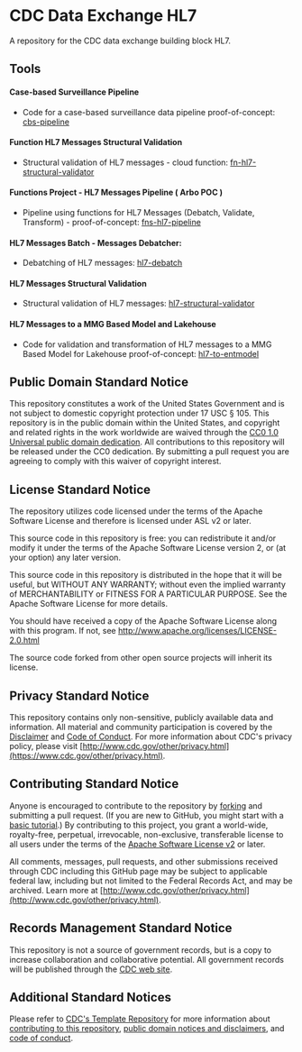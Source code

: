 # CDC Data Exchange HL7

A repository for the CDC data exchange building block HL7.

## Tools

#### Case-based Surveillance Pipeline
- Code for a case-based surveillance data pipeline proof-of-concept:
[cbs-pipeline](https://github.com/CDCgov/data-exchange-hl7/tree/master/cbs-pipeline#case-based-surveillance-pipeline)


#### Function HL7 Messages Structural Validation
- Structural validation of HL7 messages - cloud function:
[fn-hl7-structural-validator](https://github.com/CDCgov/data-exchange-hl7/tree/master/fn-hl7-structural-validator)


#### Functions Project - HL7 Messages Pipeline ( Arbo POC )
- Pipeline using functions for HL7 Messages (Debatch, Validate, Transform) - proof-of-concept:
[fns-hl7-pipeline](https://github.com/CDCgov/data-exchange-hl7/tree/master/fns-hl7-pipeline)


#### HL7 Messages Batch - Messages Debatcher:
- Debatching of HL7 messages:
[hl7-debatch](https://github.com/CDCgov/data-exchange-hl7/tree/master/hl7-debatch)


#### HL7 Messages Structural Validation
- Structural validation of HL7 messages:
[hl7-structural-validator](https://github.com/CDCgov/data-exchange-hl7/tree/master/hl7-structural-validator)


#### HL7 Messages to a MMG Based Model and Lakehouse
- Code for validation and transformation of HL7 messages to a MMG Based Model for Lakehouse proof-of-concept:
[hl7-to-entmodel](https://github.com/CDCgov/data-exchange-hl7/tree/master/hl7-to-entmodel)


## Public Domain Standard Notice
This repository constitutes a work of the United States Government and is not
subject to domestic copyright protection under 17 USC § 105. This repository is in
the public domain within the United States, and copyright and related rights in
the work worldwide are waived through the [CC0 1.0 Universal public domain dedication](https://creativecommons.org/publicdomain/zero/1.0/).
All contributions to this repository will be released under the CC0 dedication. By
submitting a pull request you are agreeing to comply with this waiver of
copyright interest.

## License Standard Notice
The repository utilizes code licensed under the terms of the Apache Software
License and therefore is licensed under ASL v2 or later.

This source code in this repository is free: you can redistribute it and/or modify it under
the terms of the Apache Software License version 2, or (at your option) any
later version.

This source code in this repository is distributed in the hope that it will be useful, but WITHOUT ANY
WARRANTY; without even the implied warranty of MERCHANTABILITY or FITNESS FOR A
PARTICULAR PURPOSE. See the Apache Software License for more details.

You should have received a copy of the Apache Software License along with this
program. If not, see http://www.apache.org/licenses/LICENSE-2.0.html

The source code forked from other open source projects will inherit its license.

## Privacy Standard Notice
This repository contains only non-sensitive, publicly available data and
information. All material and community participation is covered by the
[Disclaimer](https://github.com/CDCgov/template/blob/master/DISCLAIMER.md)
and [Code of Conduct](https://github.com/CDCgov/template/blob/master/code-of-conduct.md).
For more information about CDC's privacy policy, please visit [http://www.cdc.gov/other/privacy.html](https://www.cdc.gov/other/privacy.html).

## Contributing Standard Notice
Anyone is encouraged to contribute to the repository by [forking](https://help.github.com/articles/fork-a-repo)
and submitting a pull request. (If you are new to GitHub, you might start with a
[basic tutorial](https://help.github.com/articles/set-up-git).) By contributing
to this project, you grant a world-wide, royalty-free, perpetual, irrevocable,
non-exclusive, transferable license to all users under the terms of the
[Apache Software License v2](http://www.apache.org/licenses/LICENSE-2.0.html) or
later.

All comments, messages, pull requests, and other submissions received through
CDC including this GitHub page may be subject to applicable federal law, including but not limited to the Federal Records Act, and may be archived. Learn more at [http://www.cdc.gov/other/privacy.html](http://www.cdc.gov/other/privacy.html).

## Records Management Standard Notice
This repository is not a source of government records, but is a copy to increase
collaboration and collaborative potential. All government records will be
published through the [CDC web site](http://www.cdc.gov).

## Additional Standard Notices
Please refer to [CDC's Template Repository](https://github.com/CDCgov/template)
for more information about [contributing to this repository](https://github.com/CDCgov/template/blob/master/CONTRIBUTING.md),
[public domain notices and disclaimers](https://github.com/CDCgov/template/blob/master/DISCLAIMER.md),
and [code of conduct](https://github.com/CDCgov/template/blob/master/code-of-conduct.md).
